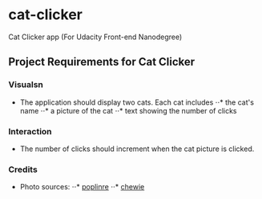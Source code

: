 # cat-clicker
Cat Clicker app (For Udacity Front-end Nanodegree)

## Project Requirements for Cat Clicker

### Visualsn 
* The application should display two cats. Each cat includes
⋅⋅* the cat's name
⋅⋅* a picture of the cat
⋅⋅* text showing the number of clicks

### Interaction
* The number of clicks should increment when the cat picture is clicked.

### Credits
* Photo sources: 
⋅⋅* [poplinre](https://www.flickr.com/photos/poplinre/625069434/in/photostream/)
⋅⋅* [chewie](https://www.flickr.com/photos/chewie/2290467335)